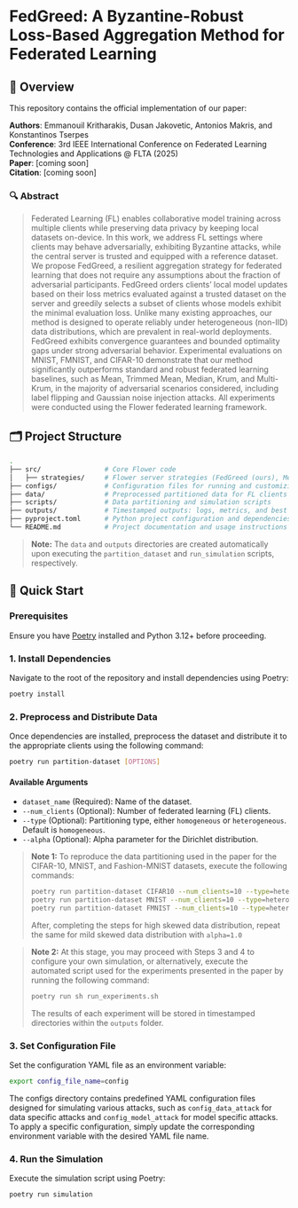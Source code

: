 # FedGreed: A Byzantine-Robust Loss-Based Aggregation Method for Federated Learning

## 📝 Overview

This repository contains the official implementation of our paper:

**Authors**: Emmanouil Kritharakis, Dusan Jakovetic, Antonios Makris, and Konstantinos Tserpes   
**Conference**: 3rd IEEE International Conference on Federated Learning Technologies and Applications @ FLTA (2025)  
**Paper**: [coming soon] <br>
**Citation**: [coming soon]

### 🔍 Abstract
> Federated Learning (FL) enables collaborative model training across multiple clients while preserving data privacy by keeping local datasets on-device. In this work, we address FL settings where
clients may behave adversarially, exhibiting Byzantine attacks, while the central server is trusted and equipped with a reference dataset. We propose FedGreed, a resilient aggregation strategy for 
federated learning that does not require any assumptions about the fraction of adversarial participants. FedGreed orders clients’ local model updates based on their loss metrics evaluated against a
trusted dataset on the server and greedily selects a subset of clients whose models exhibit the minimal evaluation loss. Unlike many existing approaches, our method is designed to operate reliably 
under heterogeneous (non-IID) data distributions, which are prevalent in real-world deployments. FedGreed exhibits convergence guarantees and bounded optimality gaps under strong adversarial behavior.
Experimental evaluations on MNIST, FMNIST, and CIFAR-10 demonstrate that our method significantly outperforms standard and robust federated learning baselines, such as Mean, Trimmed Mean, Median, 
Krum, and Multi-Krum, in the majority of adversarial scenarios considered, including label flipping and Gaussian noise injection attacks. All experiments were conducted using the Flower federated 
learning framework.

## 🗂️ Project Structure

```bash
.
├── src/                # Core Flower code
│   ├── strategies/     # Flower server strategies (FedGreed (ours), Mean, Trimmed Mean, Median, Krum, Multi Krum) 
├── configs/            # Configuration files for running and customizing experiments
├── data/               # Preprocessed partitioned data for FL clients
├── scripts/            # Data partitioning and simulation scripts
├── outputs/            # Timestamped outputs: logs, metrics, and best global model checkpoints per experiment
├── pyproject.toml      # Python project configuration and dependencies
└── README.md           # Project documentation and usage instructions
```

> **Note:** The `data` and `outputs` directories are created automatically upon executing the `partition_dataset` and `run_simulation` scripts, respectively.

## 🚀 Quick Start

### Prerequisites
Ensure you have [Poetry](https://python-poetry.org/docs/) installed and Python 3.12+ before proceeding.

### 1. Install Dependencies
Navigate to the root of the repository and install dependencies using Poetry:

```sh
poetry install
```

### 2. Preprocess and Distribute Data
Once dependencies are installed, preprocess the dataset and distribute it to the appropriate clients using the following command:

```sh
poetry run partition-dataset [OPTIONS]
```

#### Available Arguments
- `dataset_name` (Required): Name of the dataset.
- `--num_clients` (Optional): Number of federated learning (FL) clients.
- `--type` (Optional): Partitioning type, either `homogeneous` or `heterogeneous`. Default is `homogeneous`.
- `--alpha` (Optional): Alpha parameter for the Dirichlet distribution.

> **Note 1:** To reproduce the data partitioning used in the paper for the CIFAR-10, MNIST, and Fashion-MNIST datasets, execute the following commands:
> ```sh 
> poetry run partition-dataset CIFAR10 --num_clients=10 --type=heterogeneous --alpha=0.1
> poetry run partition-dataset MNIST --num_clients=10 --type=heterogeneous --alpha=0.1
> poetry run partition-dataset FMNIST --num_clients=10 --type=heterogeneous --alpha=0.1
>```
> After, completing the steps for high skewed data distribution, repeat the same for mild skewed data distribution with `alpha=1.0`

> **Note 2:** At this stage, you may proceed with Steps 3 and 4 to configure your own simulation, or alternatively, execute the automated script used for the experiments presented in the paper by running
the following command: 
> ```sh 
> poetry run sh run_experiments.sh 
> ```
> The results of each experiment will be stored in timestamped directories within the `outputs` folder.


### 3. Set Configuration File
Set the configuration YAML file as an environment variable:

```sh
export config_file_name=config
```
The configs directory contains predefined YAML configuration files designed for simulating various attacks, such as `config_data_attack` for data specific attacks 
and `config_model_attack` for model specific attacks.
To apply a specific configuration, simply update the corresponding environment variable with the desired YAML file name.

### 4. Run the Simulation
Execute the simulation script using Poetry:

```sh
poetry run simulation
```

